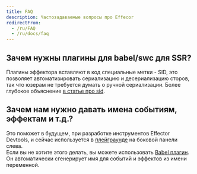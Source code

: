 ```yaml
---
title: FAQ
description: Частозадаваемые вопросы про Effecor
redirectFrom:
  - /ru/FAQ
  - /ru/docs/faq
---
```


## Зачем нужны плагины для babel/swc для SSR?

Плагины эффектора вставляют в код специальные метки - SID, это позволяет автоматизировать сериализацию и десериализацию сторов, так что юзерам не требуется думать о ручной сериализации. Более глубокое объяснение [в статье про sid](/ru/explanation/sids).

## Зачем нам нужно давать имена событиям, эффектам и т.д.?

Это поможет в будущем, при разработке инструментов Effector Devtools, и сейчас используется в [плейграунде](https://share.effector.dev) на боковой панели слева.\
Если вы не хотите этого делать, вы можете использовать [Babel плагин](https://www.npmjs.com/package/@effector/babel-plugin). Он автоматически сгенерирует имя для событий и эффектов из имени переменной.

